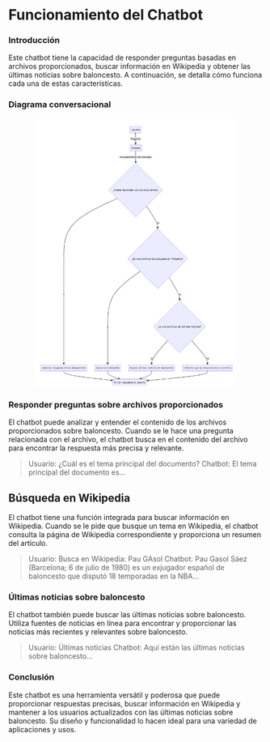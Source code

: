 # Funcionamiento del Chatbot
### Introducción
Este chatbot tiene la capacidad de responder preguntas basadas en archivos proporcionados, buscar información en Wikipedia y obtener las últimas noticias sobre baloncesto. A continuación, se detalla cómo funciona cada una de estas características.

### Diagrama conversacional
<p style = 'text-align:center;'>
<img src="./diagramaMermaid.png" width="400px"/>
</p>

### Responder preguntas sobre archivos proporcionados
El chatbot puede analizar y entender el contenido de los archivos proporcionados sobre baloncesto. Cuando se le hace una pregunta relacionada con el archivo, el chatbot busca en el contenido del archivo para encontrar la respuesta más precisa y relevante.

> Usuario: ¿Cuál es el tema principal del documento?
> Chatbot: El tema principal del documento es...

## Búsqueda en Wikipedia
El chatbot tiene una función integrada para buscar información en Wikipedia. Cuando se le pide que busque un tema en Wikipedia, el chatbot consulta la página de Wikipedia correspondiente y proporciona un resumen del artículo.

> Usuario: Busca en Wikipedia: Pau GAsol
> Chatbot: Pau Gasol Sáez (Barcelona; 6 de julio de 1980)​ es un exjugador español de baloncesto que disputó 18 temporadas en la NBA...

### Últimas noticias sobre baloncesto
El chatbot también puede buscar las últimas noticias sobre baloncesto. Utiliza fuentes de noticias en línea para encontrar y proporcionar las noticias más recientes y relevantes sobre baloncesto.

> Usuario: Últimas noticias
> Chatbot: Aquí están las últimas noticias sobre baloncesto...

### Conclusión
Este chatbot es una herramienta versátil y poderosa que puede proporcionar respuestas precisas, buscar información en Wikipedia y mantener a los usuarios actualizados con las últimas noticias sobre baloncesto. Su diseño y funcionalidad lo hacen ideal para una variedad de aplicaciones y usos.
